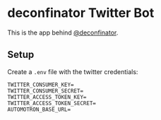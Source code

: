 # deconfinator Twitter Bot

This is the app behind [@deconfinator](https://twitter.com/deconfinator).

## Setup

Create a `.env` file with the twitter credentials:

```
TWITTER_CONSUMER_KEY=
TWITTER_CONSUMER_SECRET=
TWITTER_ACCESS_TOKEN_KEY=
TWITTER_ACCESS_TOKEN_SECRET=
AUTOMOTRON_BASE_URL=
```
